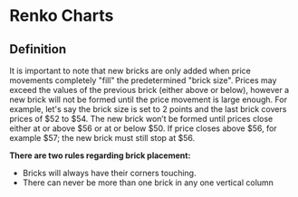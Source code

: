 # Renko Charts
## Definition
It is important to note that new bricks are only added when price movements completely "fill" the predetermined "brick size". Prices may exceed the values of the previous brick (either above or below), however a new brick will not be formed until the price movement is large enough. For example, let's say the brick size is set to 2 points and the last brick covers prices of $52 to $54. The new brick won’t be formed until prices close either at or above $56 or at or below $50. If price closes above $56, for example $57; the new brick must still stop at $56.

**There are two rules regarding brick placement:**

- Bricks will always have their corners touching.
- There can never be more than one brick in any one vertical column

